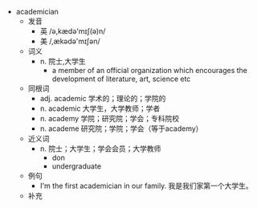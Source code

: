 - academician
  - 发音
    - 英 /ə,kædə'mɪʃ(ə)n/
    - 美 /,ækədə'mɪʃən/
  - 词义
    - n. 院士,大学生
      - a member of an official organization which encourages the development of literature, art, science etc
  - 同根词
    - adj. academic 学术的；理论的；学院的
    - n. academic 大学生，大学教师；学者
    - n. academy 学院；研究院；学会；专科院校
    - n. academe 研究院；学院；学会（等于academy）
  - 近义词
    - n. 院士；大学生；学会会员；大学教师
      - don
      - undergraduate
  - 例句
    - I'm the first academician in our family. 我是我们家第一个大学生。
  - 补充